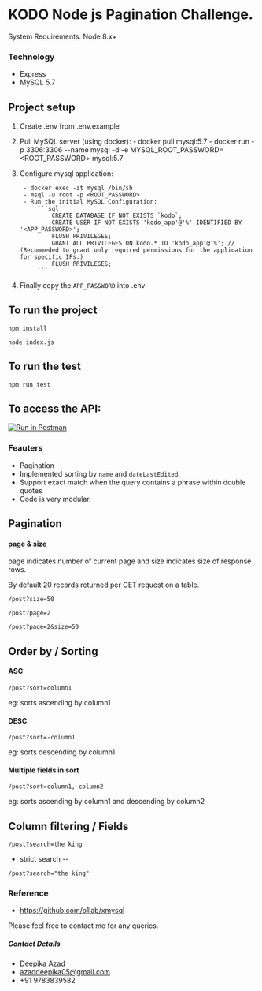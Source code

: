 # KODO Node js Pagination Challenge.

System Requirements: Node 8.x+

### Technology
* Express
* MySQL 5.7

## Project setup

1. Create .env from .env.example

2. Pull MySQL server (using docker):
        - docker pull mysql:5.7
        - docker run -p 3306:3306 --name mysql -d -e MYSQL_ROOT_PASSWORD=<ROOT_PASSWORD> mysql:5.7
        
3. Configure mysql application:

        - docker exec -it mysql /bin/sh
        - msql -u root -p <ROOT_PASSWORD>
        - Run the initial MySQL Configuration:
            ```sql
                CREATE DATABASE IF NOT EXISTS `kodo`;
                CREATE USER IF NOT EXISTS 'kodo_app'@'%' IDENTIFIED BY '<APP_PASSWORD>';
                FLUSH PRIVILEGES;
                GRANT ALL PRIVILEGES ON kodo.* TO 'kodo_app'@'%'; // (Recommeded to grant only required permissions for the application for specific IPs.)
                FLUSH PRIVILEGES;
            ```
4. Finally copy the `APP_PASSWORD` into .env

## To run the project

```
npm install
```
```
node index.js
```

## To run the test

```
npm run test
```

## To access the API:

[![Run in Postman](https://run.pstmn.io/button.svg)](https://app.getpostman.com/run-collection/7c564623edfe3ad6f149)

### Feauters

- Pagination
- Implemented sorting by `name` and `dateLastEdited`.
- Support exact match when the query contains a phrase within double quotes
- Code is very modular.

## Pagination

#### page & size 
page indicates number of current page and size indicates size of response rows.

By default 20 records returned per GET request on a table.

```
/post?size=50
```
```
/post?page=2
```
```
/post?page=2&size=50
```

## Order by / Sorting 

#### ASC
```
/post?sort=column1
```
eg: sorts ascending by column1

#### DESC

```
/post?sort=-column1
```
eg: sorts descending by column1

#### Multiple fields in sort 

```
/post?sort=column1,-column2
```
eg: sorts ascending by column1 and descending by column2

## Column filtering / Fields
```
/post?search=the king
```
- strict search -- 
```
/post?search="the king"
```

### Reference
- https://github.com/o1lab/xmysql


Please feel free to contact me for any queries.

##### Contact Details

* Deepika Azad
* azaddeepika05@gmail.com
* +91 9783839582‬

